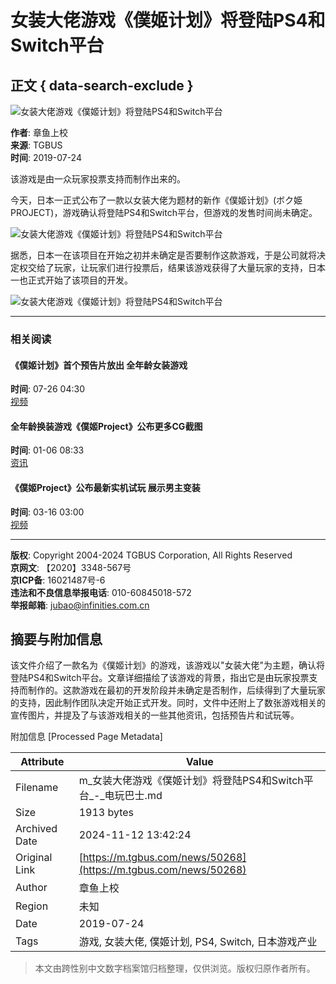 # 女装大佬游戏《僕姬计划》将登陆PS4和Switch平台

## 正文 { data-search-exclude }


![女装大佬游戏《僕姬计划》将登陆PS4和Switch平台](//xyoss.g.com.cn/xy-production/cms3.0/2019/0724/20190724192045-3113-81042.jpg)

**作者**: 章鱼上校  
**来源**: TGBUS  
**时间**: 2019-07-24  

该游戏是由一众玩家投票支持而制作出来的。

今天，日本一正式公布了一款以女装大佬为题材的新作《僕姬计划》(ボク姫PROJECT)，游戏确认将登陆PS4和Switch平台，但游戏的发售时间尚未确定。

![女装大佬游戏《僕姬计划》将登陆PS4和Switch平台](//xyoss.g.com.cn/xy-production/cms3.0/2019/0724/20190724191623-1483-80056.jpg)

据悉，日本一在该项目在开始之初并未确定是否要制作这款游戏，于是公司就将决定权交给了玩家，让玩家们进行投票后，结果该游戏获得了大量玩家的支持，日本一也正式开始了该项目的开发。

![女装大佬游戏《僕姬计划》将登陆PS4和Switch平台](//xyoss.g.com.cn/xy-production/cms3.0/2019/0724/20190724191615-2498-30465.png)

---

### 相关阅读

#### 《僕姬计划》首个预告片放出 全年龄女装游戏
**时间**: 07-26 04:30  
[视频](//xyoss.g.com.cn/xy-production/cms3.0/2019/0726/20190726123040-9864-94880.jpg)

#### 全年龄换装游戏《僕姬Project》公布更多CG截图
**时间**: 01-06 08:33  
[资讯](//xyoss.g.com.cn/xy-production/cms3.0/2020/0106/20200106163327-1728-68348.jpg)

#### 《僕姬Project》公布最新实机试玩 展示男主变装
**时间**: 03-16 03:00  
[视频](//xyoss.g.com.cn/xy-production/cms3.0/2020/0316/20200316113939-1878-41001.jpg)

---

**版权**: Copyright 2004-2024 TGBUS Corporation, All Rights Reserved  
**京网文**: 【2020】3348-567号  
**京ICP备**: 16021487号-6  
**违法和不良信息举报电话**: 010-60845018-572  
**举报邮箱**: jubao@infinities.com.cn

## 摘要与附加信息

<!-- tcd_abstract -->
该文件介绍了一款名为《僕姬计划》的游戏，该游戏以"女装大佬"为主题，确认将登陆PS4和Switch平台。文章详细描绘了该游戏的背景，指出它是由玩家投票支持而制作的。这款游戏在最初的开发阶段并未确定是否制作，后续得到了大量玩家的支持，因此制作团队决定开始正式开发。同时，文件中还附上了数张游戏相关的宣传图片，并提及了与该游戏相关的一些其他资讯，包括预告片和试玩等。
<!-- tcd_abstract_end -->

附加信息 [Processed Page Metadata]

| Attribute       | Value                                  |
|-----------------|----------------------------------------|
| Filename        | m_女装大佬游戏《僕姬计划》将登陆PS4和Switch平台_-_电玩巴士.md                             |
| Size            | 1913 bytes                           |
| Archived Date   | 2024-11-12 13:42:24                             |
| Original Link   | [https://m.tgbus.com/news/50268](https://m.tgbus.com/news/50268)                       |
| Author          | 章鱼上校                               |
| Region          | 未知                               |
| Date            | 2019-07-24                                 |
| Tags            | 游戏, 女装大佬, 僕姬计划, PS4, Switch, 日本游戏产业                                 |
>
> 本文由跨性别中文数字档案馆归档整理，仅供浏览。版权归原作者所有。
>